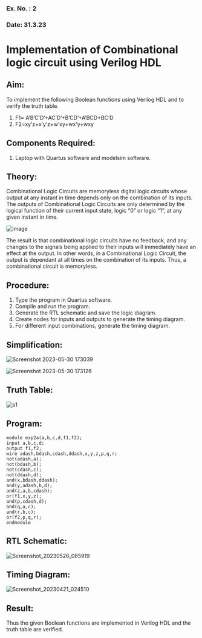 ### Ex. No. : 2 
### Date: 31.3.23 
# Implementation of Combinational logic circuit using Verilog HDL
## Aim:
To implement the following Boolean functions using Verilog HDL and to verify the truth table.
1. F1= A’B’C’D’+AC’D’+B’CD’+A’BCD+BC’D
2. F2=xy’z+x’y’z+w’xy+wx’y+wxy

## Components Required:
1.	Laptop with Quartus software and modelsim software.

## Theory:
Combinational Logic Circuits are memoryless digital logic circuits whose output at any instant in time depends only on the combination of its inputs.
The outputs of Combinational Logic Circuits are only determined by the logical function of their current input state, logic “0” or logic “1”, at any given instant in time.

![image](https://github.com/rvinifa/ex.2/assets/133735746/949815d3-0912-49c7-81c0-eea1c148d48e)

The result is that combinational logic circuits have no feedback, and any changes to the signals being applied to their inputs will immediately have an effect at the output. In other words, in a Combinational Logic Circuit, the output is dependant at all times on the combination of its inputs. Thus, a combinational circuit is memoryless.

## Procedure:
1.	Type the program in Quartus software.
2.	Compile and run the program.
3.	Generate the RTL schematic and save the logic diagram.
4.	Create nodes for inputs and outputs to generate the timing diagram.
5.	For different input combinations, generate the timing diagram.

## Simplification:
![Screenshot 2023-05-30 173039](https://github.com/MOHAMEDGOWS/ex.2/assets/117954463/14b9c33c-c0a3-4e87-b508-6225961e2405)

![Screenshot 2023-05-30 173126](https://github.com/MOHAMEDGOWS/ex.2/assets/117954463/1b641b48-620c-4ca9-8775-8e9e26aa5130)


## Truth Table:
![s1](https://github.com/MOHAMEDGOWS/ex.2/assets/117954463/c58ffaab-14a0-47f8-b92a-53c66206c2fa)


## Program:
~~~
module exp2a(a,b,c,d,f1,f2);
input a,b,c,d;
output f1,f2;
wire adash,bdash,cdash,ddash,x,y,z,p,q,r;
not(adash,a);
not(bdash,b);
not(cdash,c);
not(ddash,d);
and(x,bdash,ddash);
and(y,adash,b,d);
and(z,a,b,cdash);
or(f1,x,y,z);
and(p,cdash,d);
and(q,a,c);
and(r,b,c);
or(f2,p,q,r);
endmodule
~~~



## RTL Schematic:
![Screenshot_20230526_085919](https://github.com/MOHAMEDGOWS/ex.2/assets/117954463/8378f335-f617-42e4-b667-1b85fd77a47e)




## Timing Diagram:
![Screenshot_20230421_024510](https://github.com/MOHAMEDGOWS/ex.2/assets/117954463/11b33157-6715-4f3c-92c1-afd768985d32)





## Result:

Thus the given Boolean functions are implemented in Verilog HDL and the truth table are verified.



